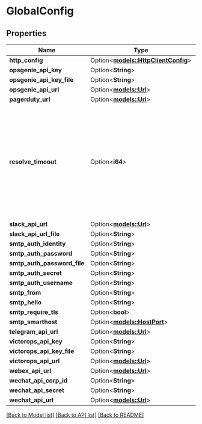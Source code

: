 # GlobalConfig

## Properties

Name | Type | Description | Notes
------------ | ------------- | ------------- | -------------
**http_config** | Option<[**models::HttpClientConfig**](HTTPClientConfig.md)> |  | [optional]
**opsgenie_api_key** | Option<**String**> |  | [optional]
**opsgenie_api_key_file** | Option<**String**> |  | [optional]
**opsgenie_api_url** | Option<[**models::Url**](URL.md)> |  | [optional]
**pagerduty_url** | Option<[**models::Url**](URL.md)> |  | [optional]
**resolve_timeout** | Option<**i64**> | A Duration represents the elapsed time between two instants as an int64 nanosecond count. The representation limits the largest representable duration to approximately 290 years. | [optional]
**slack_api_url** | Option<[**models::Url**](URL.md)> |  | [optional]
**slack_api_url_file** | Option<**String**> |  | [optional]
**smtp_auth_identity** | Option<**String**> |  | [optional]
**smtp_auth_password** | Option<**String**> |  | [optional]
**smtp_auth_password_file** | Option<**String**> |  | [optional]
**smtp_auth_secret** | Option<**String**> |  | [optional]
**smtp_auth_username** | Option<**String**> |  | [optional]
**smtp_from** | Option<**String**> |  | [optional]
**smtp_hello** | Option<**String**> |  | [optional]
**smtp_require_tls** | Option<**bool**> |  | [optional]
**smtp_smarthost** | Option<[**models::HostPort**](HostPort.md)> |  | [optional]
**telegram_api_url** | Option<[**models::Url**](URL.md)> |  | [optional]
**victorops_api_key** | Option<**String**> |  | [optional]
**victorops_api_key_file** | Option<**String**> |  | [optional]
**victorops_api_url** | Option<[**models::Url**](URL.md)> |  | [optional]
**webex_api_url** | Option<[**models::Url**](URL.md)> |  | [optional]
**wechat_api_corp_id** | Option<**String**> |  | [optional]
**wechat_api_secret** | Option<**String**> |  | [optional]
**wechat_api_url** | Option<[**models::Url**](URL.md)> |  | [optional]

[[Back to Model list]](../README.md#documentation-for-models) [[Back to API list]](../README.md#documentation-for-api-endpoints) [[Back to README]](../README.md)


